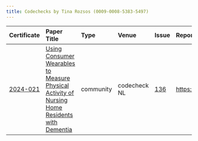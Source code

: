 ```yaml
---
title: Codechecks by Tina Rozsos (0009-0008-5383-5497)
---
```



|Certificate |Paper Title                                                                                    |Type      |Venue        |Issue |Report                                  |Check date |
|:-------|:---------------------------------------------|:------------------|:------------------|:---|:--------------------------|:------------------|
|[2024-021](https://codecheck.org.uk/register/certs/2024-021/)|[Using Consumer Wearables to Measure Physical Activity of Nursing Home Residents with Dementia ](https://doi.org/10.31234/osf.io/mqg86)|community |codecheck NL |[136](https://github.com/codecheckers/register/issues/136)|https://doi.org/10.5281/zenodo.14261193 |2024-11-28 |
